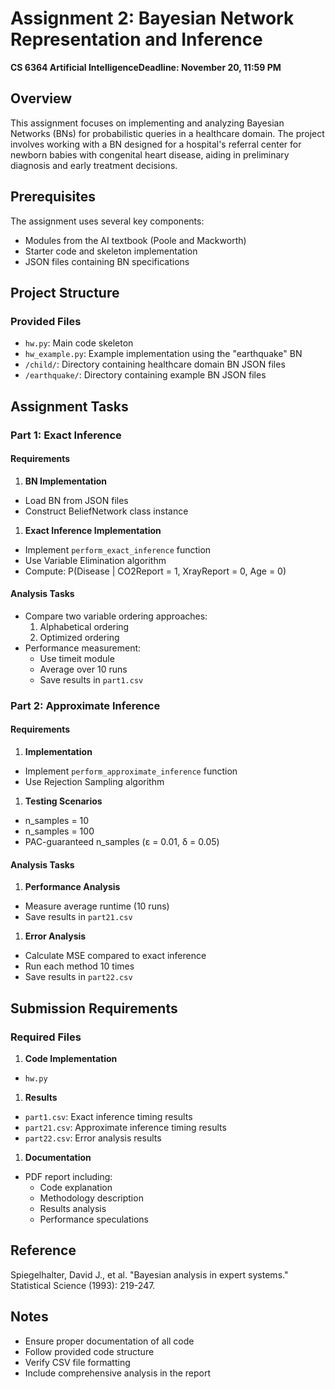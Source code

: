 # Assignment 2: Bayesian Network Representation and Inference

**CS 6364 Artificial IntelligenceDeadline: November 20, 11:59 PM**

## Overview

This assignment focuses on implementing and analyzing Bayesian Networks (BNs) for probabilistic queries in a healthcare domain. The project involves working with a BN designed for a hospital's referral center for newborn babies with congenital heart disease, aiding in preliminary diagnosis and early treatment decisions.

## Prerequisites

The assignment uses several key components:

- Modules from the AI textbook (Poole and Mackworth)
- Starter code and skeleton implementation
- JSON files containing BN specifications

## Project Structure

### Provided Files

- `hw.py`: Main code skeleton
- `hw_example.py`: Example implementation using the "earthquake" BN
- `/child/`: Directory containing healthcare domain BN JSON files
- `/earthquake/`: Directory containing example BN JSON files

## Assignment Tasks

### Part 1: Exact Inference

#### Requirements

1. **BN Implementation**

- Load BN from JSON files
- Construct BeliefNetwork class instance

1. **Exact Inference Implementation**

- Implement `perform_exact_inference` function
- Use Variable Elimination algorithm
- Compute: P(Disease | CO2Report = 1, XrayReport = 0, Age = 0)

#### Analysis Tasks

- Compare two variable ordering approaches:
   1. Alphabetical ordering
   1. Optimized ordering
- Performance measurement:
  - Use timeit module
  - Average over 10 runs
  - Save results in `part1.csv`

### Part 2: Approximate Inference

#### Requirements

1. **Implementation**

- Implement `perform_approximate_inference` function
- Use Rejection Sampling algorithm

1. **Testing Scenarios**

- n_samples = 10
- n_samples = 100
- PAC-guaranteed n_samples (ε = 0.01, δ = 0.05)

#### Analysis Tasks

1. **Performance Analysis**

- Measure average runtime (10 runs)
- Save results in `part21.csv`

1. **Error Analysis**

- Calculate MSE compared to exact inference
- Run each method 10 times
- Save results in `part22.csv`

## Submission Requirements

### Required Files

1. **Code Implementation**

- `hw.py`

1. **Results**

- `part1.csv`: Exact inference timing results
- `part21.csv`: Approximate inference timing results
- `part22.csv`: Error analysis results

1. **Documentation**

- PDF report including:
  - Code explanation
  - Methodology description
  - Results analysis
  - Performance speculations

## Reference

Spiegelhalter, David J., et al. "Bayesian analysis in expert systems." Statistical Science (1993): 219-247.

## Notes

- Ensure proper documentation of all code
- Follow provided code structure
- Verify CSV file formatting
- Include comprehensive analysis in the report

<br>
